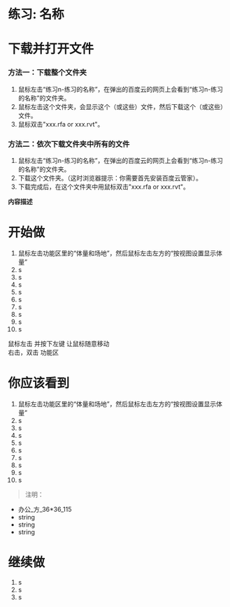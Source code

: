 # 练习: 名称 #

# 下载并打开文件 #

### 方法一：下载整个文件夹 ###

1. 鼠标左击“练习n-练习的名称”，在弹出的百度云的网页上会看到“练习n-练习的名称”的文件夹。
2. 鼠标左击这个文件夹，会显示这个（或这些）文件，然后下载这个（或这些）文件。
3. 鼠标双击"xxx.rfa or xxx.rvt"。


### 方法二：依次下载文件夹中所有的文件 ###

1. 鼠标左击“练习n-练习的名称”，在弹出的百度云的网页上会看到“练习n-练习的名称”的文件夹。
2. 下载这个文件夹。（这时浏览器提示：你需要首先安装百度云管家）。
3. 下载完成后，在这个文件夹中用鼠标双击"xxx.rfa or xxx.rvt"。

**内容描述**

# 开始做 #

1. 鼠标左击功能区里的“体量和场地”，然后鼠标左击左方的“按视图设置显示体量”
2. s
3. s
4. s
5. s
6. s
7. s
8. s
9. s
10. s


鼠标左击  并按下左键  让鼠标随意移动    
右击，双击
功能区

# 你应该看到 #

1. 鼠标左击功能区里的“体量和场地”，然后鼠标左击左方的“按视图设置显示体量”
2. s
3. s
4. s
5. s
6. s
7. s
8. s
9. s
10. s


> 注明：
>
- 办公_方_36*36_115
- string
- string
- string


# 继续做 #

1. s
2. s
3. s



